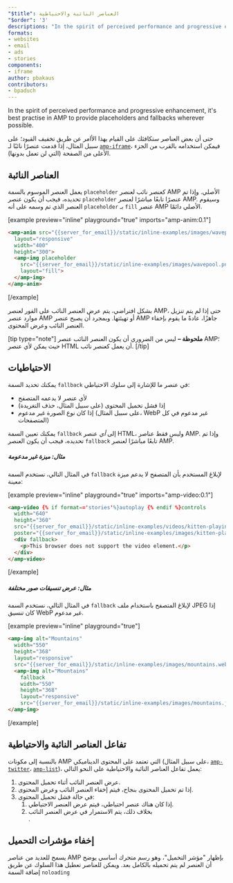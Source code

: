 ```yaml
---
"$title": العناصر النائبة والاحتياطية
"$order": '3'
descriptions: "In the spirit of perceived performance and progressive enhancement, it's best practise in AMP to provide placeholders and fallbacks wherever possible."
formats:
- websites
- email
- ads
- stories
components:
- iframe
author: pbakaus
contributors:
- bpaduch
---
```


In the spirit of perceived performance and progressive enhancement, it's best practise in AMP to provide placeholders and fallbacks wherever possible.

حتى أن بعض العناصر ستكافئك على القيام بهذا الأامر عن طريق تخفيف القيود؛ على سبيل المثال، إذا قدمت عنصرًا نائبًا لـ [`amp-iframe`](../../../../documentation/components/reference/amp-iframe.md#iframe-with-placeholder)، فيمكن استخدامه بالقرب من الجزء الأعلى من الصفحة (التي لن تعمل بدونها).

## العناصر النائبة

يعمل العنصر الموسوم بالسمة `placeholder` كعنصر نائب لعنصر AMP الأصلي. وإذا تم تحديده، فيجب أن يكون عنصر `placeholder` عنصرًا تابعًا مباشرًا لعنصر AMP. وسيقوم العنصر الذي تم وسمه على أنه `placeholder` بـ `fill` عنصر AMP الأصلي دائمًا.

[example preview="inline" playground="true" imports="amp-anim:0.1"]
```html
<amp-anim src="{{server_for_email}}/static/inline-examples/images/wavepool.gif"
  layout="responsive"
  width="400"
  height="300">
  <amp-img placeholder
    src="{{server_for_email}}/static/inline-examples/images/wavepool.png"
    layout="fill">
  </amp-img>
</amp-anim>
```
[/example]

بشكل افتراضي، يتم عرض العنصر النائب على الفور لعنصر AMP، حتى إذا لم يتم تنزيل موارد عنصر AMP أو تهيئتها. وبمجرد أن يصبح عنصر AMP جاهزًا، عادةً ما يقوم بإخفاء العنصر النائب وعرض المحتوى.

[tip type="note"] **ملحوظة –**  ليس من الضروري أن يكون العنصر النائب عنصر AMP؛ حيث يمكن لأي عنصر HTML أن يعمل كعنصر نائب. [/tip]

## الاحتياطيات <a name="fallbacks"></a>

يمكنك تحديد السمة `fallback` في عنصر ما للإشارة إلى سلوك الاحتياطي:

- لأي عنصر لا يدعمه المتصفح
- إذا فشل تحميل المحتوى (على سبيل المثال، حذف التغريدة)
- إذا كان نوع الصورة غير مدعوم (على سبيل المثال، WebP غير مدعوم في كل المتصفحات)

يمكنك تعيين السمة `fallback` إلى *أي* عنصر HTML، وليس فقط عناصر AMP. وإذا تم تحديده، فيجب أن يكون العنصر `fallback` تابعًا مباشرًا لعنصر AMP.

##### مثال: ميزة غير مدعومة

في المثال التالي، نستخدم السمة `fallback` لإبلاغ المستخدم بأن المتصفح لا يدعم ميزة معينة:

[example preview="inline" playground="true" imports="amp-video:0.1"]
```html
<amp-video {% if format=='stories'%}autoplay {% endif %}controls
  width="640"
  height="360"
  src="{{server_for_email}}/static/inline-examples/videos/kitten-playing.mp4"
  poster="{{server_for_email}}/static/inline-examples/images/kitten-playing.png">
  <div fallback>
    <p>This browser does not support the video element.</p>
  </div>
</amp-video>
```
[/example]

##### مثال: عرض تنسيقات صور مختلفة

في المثال التالي، نستخدم السمة `fallback` لإبلاغ المتصفح باستخدام ملف JPEG إذا كان تنسيق WebP غير مدعوم.

[example preview="inline" playground="true"]
```html
<amp-img alt="Mountains"
  width="550"
  height="368"
  layout="responsive"
  src="{{server_for_email}}/static/inline-examples/images/mountains.webp">
  <amp-img alt="Mountains"
    fallback
    width="550"
    height="368"
    layout="responsive"
    src="{{server_for_email}}/static/inline-examples/images/mountains.jpg"></amp-img>
</amp-img>
```
[/example]

## تفاعل العناصر النائبة والاحتياطية

بالنسبة إلى مكونات AMP التي تعتمد على المحتوى الديناميكي (على سبيل المثال، [`amp-twitter`](../../../../documentation/components/reference/amp-twitter.md)، [`amp-list`](../../../../documentation/components/reference/amp-list.md))، يعمل تفاعل العناصر النائبة والاحتياطية على النحو التالي:

<ol>
  <li>عرض العنصر النائب أثناء تحميل المحتوى.</li>
  <li>إذا تم تحميل المحتوى بنجاح، فيتم إخفاء العنصر النائب وعرض المحتوى.</li>
  <li>في حالة فشل تحميل المحتوى:     <ol>       <li>إذا كان هناك عنصر احتياطي، فيتم عرض العنصر الاحتياطي.</li>       <li>بخلاف ذلك، يتم الاستمرار في عرض العنصر النائب<br>.</li>     </ol>
</li>
</ol>

## إخفاء مؤشرات التحميل

يسمح للعديد من عناصر AMP بإظهار "مؤشر التحميل"، وهو رسم متحرك أساسي يوضح أن العنصر لم يتم تحميله بالكامل بعد. ويمكن للعناصر تعطيل هذا السلوك عن طريق إضافة السمة `noloading`
